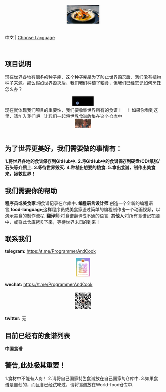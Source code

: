 
<div align="center">
    <img height='60px' src="./img/food_01.gif" alt="world food" />
</div>
<br/>

中文 | [Choose Language](./choose-language.md)
<div align="center">
				<span></span>
</div>
<br/>

## 项目说明
<span>现在世界各地有很多的种子库，这个种子库是为了防止世界毁灭后，我们没有植物种子来源。那么假如世界毁灭后，我们我们种植了粮食，但我们已经忘记如何烹饪怎么办？</span>
<div align="center">
    <img height='30px' src="./img/earth_destroy_01.gif" alt="destory" />
</div>
现在就体现我们项目的重要性，我们要收集世界所有的食谱！！！
如果你看到这里，请加入我们吧，让我们一起将世界食谱收集在这个仓库中！
<div align="center">
    <img height='30px' src="./img/importmant_01.gif" alt="importamt" />
</div>
<br/>


## 为了世界更美好，我们需要做的事情有：
**1.将世界各地的食谱保存到GitHub中.**
**2.将GitHub中的食谱保存到硬盘/CD/纸张/石头等介质上.**
**3.等待世界毁灭.**
**4.种植出想要的粮食.**
**5.拿出食谱，制作出美食来，拯救世界！**
<br/>


## 我们需要你的帮助
**程序员或美食家**:将食谱记录在仓库中.
**编程语言设计师**:创造一个全新的编程语言,**food-language**;这样程序员或美食家通过简单的编程制作出一个动画视频，以演示美食的制作流程.
**翻译师**:将食谱翻译成不通的语言.
**其他人**:将所有食谱记在脑中，或将此仓库拷贝下来，等待世界末日的到来！
<br/>


## 联系我们
**telegram:**
https://t.me/ProgrammerAndCook
<div align="center">
    <img height='60px' src="./img/telegram.png" alt="telegram" />
</div>

**wechat:**
https://t.me/ProgrammerAndCook
<div align="center">
    <img height='60px' src="./img/qrcode-for-it_fushang.jpg" alt="wechat" />
</div>

**twitter:**
无
<br/>



## 目前已经有的食谱列表
**中国食谱**
<br/>


## 警告,此处极其重要！
1.食材中不能有人肉！
2.请将自己国家特色食谱放在自己国家的仓库中.
3.如果食谱是自创的，而且自已经试吃过，请将食谱放在World-food仓库中.